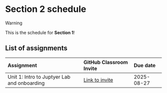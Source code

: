 # Section 2 schedule

> [!WARNING]  
> This is the schedule for **Section 1**!

## List of assignments

| **Assignment** | **GitHub Classroom Invite** | **Due date** |
|:--- |:--- |:--- |
| Unit 1: Intro to Juptyer Lab and onboarding | [Link to invite](https://classroom.github.com/a/LgcqjbwU) | 2025-08-27 |
<!-- start of comment
| Unit 2: Data viz and wrangling | [Link to invite](https://classroom.github.com/a/bH4knhv9) | 2025-05-14 |
| Unit 3: Simple linear models | [Link to invite](https://classroom.github.com/a/lA5eZJ3L) | 2025-05-21 |
| Unit 4: Multiple regression | [Link to invite](https://classroom.github.com/a/KJLSMxPH) | 2025-06-04 |
| Unit 5: Logistic regression | [Link to invite](https://classroom.github.com/a/cWH54wCL) | 2025-06-11 |
| Unit 6: Scikit-Learn API | [Link to invite](https://classroom.github.com/a/Mq0kbOwL) | 2025-06-20 |
| Unit 7: Virtual sampling | [Link to invite](https://classroom.github.com/a/3aeXgCQW) | 2025-06-25 |
| Unit 8: Bootstrap sampling and confidence intervals | [Link to invite](https://classroom.github.com/a/QL3YSCNW) | 2025-07-02 |
| Unit 9: Hypothesis testing | [Link to invite](https://classroom.github.com/a/CCDIN0jI) | 2025-07-09 |
| Unit 10: Inference for regression | [Link to invite](https://classroom.github.com/a/GY8INO5P) | 2025-07-16 | 
| Unit 11: Decision trees | [Link to invite](https://classroom.github.com/a/Tw51VOrp) | 2025-07-23 |
| Unit 12: Non-linear models | [Link to invite](https://classroom.github.com/a/g-MDwAPw) | 2025-07-30 |
| Unit 13: Evaluating model performance| [Link to invite](https://classroom.github.com/a/t9KEiAa9) | 2025-08-03 |
end of comment -->
